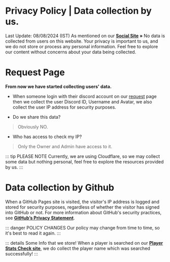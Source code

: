 # Privacy Policy | Data collection by us.

Last Update: 08/08/2024 (IST)
As mentioned on our **[Social Site](https://notreal003.github.io/social) »** No data is collected from users on this website. Your privacy is important to us, and we do not store or process any personal information. Feel free to explore our content without concerns about your data being collected.

# Request Page

__From now we have started collecting users' data.__

- When someone login with their discord account on our [request](https://request.notreal003.xyz) page then we collect the user Discord ID, Username and Avatar, we also collect the user IP address for security purposes.

- Do we share this data?

> Obviously NO.

- Who has access to check my IP?

> Only the Owner and Admin have access to it.

::: tip PLEASE NOTE
Currently, we are using Cloudflare, so we may collect some data but nothing personal, feel free to explore the resources provided by us.
:::

# Data collection by Github

When a GitHub Pages site is visited, the visitor's IP address is logged and stored for security purposes, regardless of whether the visitor has signed into GitHub or not. For more information about GitHub's security practices, see **[GitHub’s Privacy Statement](https://docs.github.com/en/site-policy/privacy-poliGitHub-privacy-statement)**.

::: danger POLICY CHANGES
Our policy may change from time to time, so it's best to read it again.
:::

::: details Some Info that we store!
When a player is searched on our **[Player Stats Check site](https://notreal003.github.io/player)**, we do collect the player name which was searched successfully!
:::
